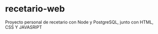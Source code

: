 # recetario-web
Proyecto personal de recetario con Node y PostgreSQL, junto con HTML, CSS Y JAVASRIPT 
